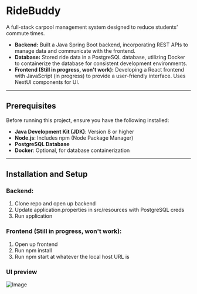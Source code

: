 # RideBuddy

A full-stack carpool management system designed to reduce students’ commute times.

- **Backend:** Built a Java Spring Boot backend, incorporating REST APIs to manage data and communicate with the frontend.
- **Database:** Stored ride data in a PostgreSQL database, utilizing Docker to containerize the database for consistent development environments.
- **Frontend (Still in progress, won't work):** Developing a React frontend with JavaScript (in progress) to provide a user-friendly interface. Uses NextUI components for UI.

---

## Prerequisites

Before running this project, ensure you have the following installed:
- **Java Development Kit (JDK)**: Version 8 or higher
- **Node.js**: Includes npm (Node Package Manager)
- **PostgreSQL Database**
- **Docker**: Optional, for database containerization

---

## Installation and Setup

### Backend:
1. Clone repo and open up backend
2. Update application.properties in src/resources with PostgreSQL creds
3. Run application

### Frontend (Still in progress, won't work):
1. Open up frontend
2. Run npm install
3. Run npm start at whatever the local host URL is

### UI preview
![Image](https://github.com/user-attachments/assets/8ada71ef-6aa3-4196-96e0-0bfbdf4a5a07)

